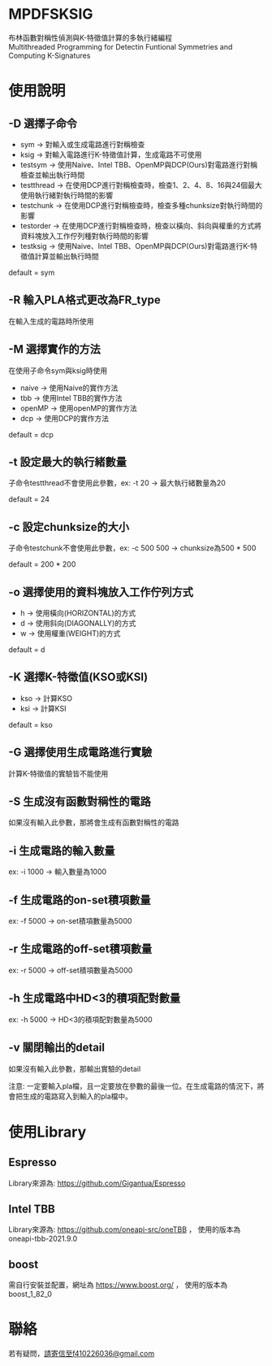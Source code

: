 # MPDFSKSIG

布林函數對稱性偵測與K-特徵值計算的多執行緒編程  
Multithreaded Programming for Detectin Funtional Symmetries and Computing K-Signatures

# 使用說明

## -D 選擇子命令
  - sym -> 對輸入或生成電路進行對稱檢查
  - ksig -> 對輸入電路進行K-特徵值計算，生成電路不可使用  
  - testsym -> 使用Naive、Intel TBB、OpenMP與DCP(Ours)對電路進行對稱檢查並輸出執行時間
  - testthread -> 在使用DCP進行對稱檢查時，檢查1、2、4、8、16與24個最大使用執行緒對執行時間的影響
  - testchunk -> 在使用DCP進行對稱檢查時，檢查多種chunksize對執行時間的影響 
  - testorder -> 在使用DCP進行對稱檢查時，檢查以橫向、斜向與權重的方式將資料塊放入工作佇列種對執行時間的影響
  - testksig -> 使用Naive、Intel TBB、OpenMP與DCP(Ours)對電路進行K-特徵值計算並輸出執行時間
    
default = sym

## -R 輸入PLA格式更改為FR_type
在輸入生成的電路時所使用

## -M 選擇實作的方法
在使用子命令sym與ksig時使用
  - naive -> 使用Naive的實作方法
  - tbb -> 使用Intel TBB的實作方法
  - openMP -> 使用openMP的實作方法
  - dcp -> 使用DCP的實作方法  

default = dcp

## -t 設定最大的執行緒數量
子命令testthread不會使用此參數，ex: -t 20 -> 最大執行緒數量為20  

default = 24

## -c 設定chunksize的大小
子命令testchunk不會使用此參數，ex: -c 500 500 -> chunksize為500 * 500  

default = 200 * 200

## -o 選擇使用的資料塊放入工作佇列方式
  - h -> 使用橫向(HORIZONTAL)的方式
  - d -> 使用斜向(DIAGONALLY)的方式
  - w -> 使用權重(WEIGHT)的方式  

default = d

## -K 選擇K-特徵值(KSO或KSI)
- kso -> 計算KSO
- ksi -> 計算KSI  

default = kso

## -G 選擇使用生成電路進行實驗
計算K-特徵值的實驗皆不能使用

## -S 生成沒有函數對稱性的電路
如果沒有輸入此參數，那將會生成有函數對稱性的電路

## -i 生成電路的輸入數量
  ex: -i 1000 -> 輸入數量為1000

## -f 生成電路的on-set積項數量  
  ex: -f 5000 -> on-set積項數量為5000
 
## -r 生成電路的off-set積項數量
ex: -r 5000 -> off-set積項數量為5000

## -h 生成電路中HD<3的積項配對數量
ex: -h 5000 -> HD<3的積項配對數量為5000

## -v 關閉輸出的detail
如果沒有輸入此參數，那輸出實驗的detail

注意: 一定要輸入pla檔，且一定要放在參數的最後一位。在生成電路的情況下，將會把生成的電路寫入到輸入的pla檔中。

# 使用Library

## Espresso
Library來源為: https://github.com/Gigantua/Espresso

## Intel TBB
Library來源為: https://github.com/oneapi-src/oneTBB ，
使用的版本為oneapi-tbb-2021.9.0

## boost
需自行安裝並配置，網址為 https://www.boost.org/ ，
使用的版本為boost_1_82_0

# 聯絡
若有疑問，請寄信至f410226036@gmail.com
